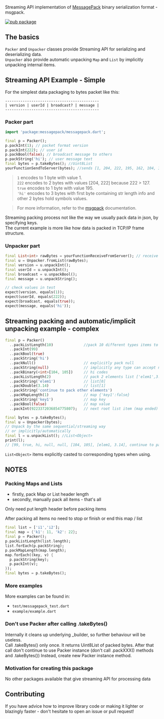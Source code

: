 Streaming API implementation of [MessagePack](https://msgpack.org/) binary serialization format - msgpack.

[![pub package](https://img.shields.io/pub/v/messagepack.svg)](https://pub.dartlang.org/packages/messagepack)

## The basics

`Packer` and `Unpacker` classes provide Streaming API for serializing and deserializing data.  
`Unpacker` also provide automatic unpacking `Map` and `List` by implicitly unpacking internal items.

## Streaming API Example - Simple

For the simplest data packaging to bytes packet like this: 
```
-------------------------------------------   
| version | userId | broadcast? | message |
-------------------------------------------
```

### Packer part

```dart
import 'package:messagepack/messagepack.dart';
```

```dart
final p = Packer();
p.packInt(1); // packet format version
p.packInt(222); // user id
p.packBool(false); // broadcast message to others
p.packString('hi'); // user message text
final bytes = p.takeBytes(); //Uint8List
yourFunctionSendToServer(bytes); //sends [1, 204, 222, 195, 162, 104, 105]
```
> `1` encodes to 1 byte with value 1.  
> `222` encodes to 2 bytes with values [204, 222] because 222 > 127.  
> `true` encodes to 1 byte with value 195.  
> `'hi'` encodes to 3 bytes with first byte containing str length info and other 2 bytes hold symbols values.  

> For more information, refer to the [msgpack](https://msgpack.org/) documentation.  

Streaming packing process not like the way we usually pack data in json, by specifying keys.  
The current example is more like how data is packed in TCP/IP frame structure.

### Unpacker part

```dart
final List<int> rawBytes = yourFunctionReceiveFromServer(); // receive List<int> bytes from server
final u = Unpacker.fromList(rawBytes);
final version = u.unpackInt();
final userId = u.unpackInt();
final broadcast = u.unpackBool();
final message = u.unpackString();

// check values in test
expect(version, equals(1));
expect(userId, equals(222));
expect(broadcast, equals(true));
expect(message, equals('hi'));

```

## Streaming packing and automatic/implicit unpacking example - complex

```dart
final p = Packer()
  ..packListLength(10)              //pack 10 different types items to list
  ..packInt(99)
  ..packBool(true)
  ..packString('hi')
  ..packNull()                      // explicitly pack null
  ..packString(null)                // implicitly any type can accept null 
  ..packBinary(<int>[104, 105])     // hi codes
  ..packListLength(2)               // pack 2 elements list ['elem1',3.14]
  ..packString('elem1')             // list[0]
  ..packDouble(3.14)                // list[1]
  ..packString('continue to pack other elements')
  ..packMapLength(1)                // map {'key1':false}
  ..packString('key1')              // map key
  ..packBool(false)                 // map value 
  ..packInt(9223372036854775807);   // next root list item (map ended)

final bytes = p.takeBytes();
final u = Unpacker(bytes);
// Unpack by the same sequential/streaming way 
// or implicitly/automatically
final l = u.unpackList(); //List<Object>
print(l);
// [99, true, hi, null, null, [104, 105], [elem1, 3.14], continue to pack other elements, {key1: false}, 9223372036854775807]
```

`List<Object>` items explicitly casted to corresponding types when using.

## NOTES

### Packing Maps and Lists
* firstly, pack Map or List header length 
* secondly, manually pack all items - that's all 

Only need put length header before packing items 

After packing all items no need to stop or finish or end this map / list

```dart
final list = ['i1','i2'];
final map = {'k1': 11, 'k2': 22};
final p = Packer();
p.packListLength(list.length);
list.forEach(p.packString);
p.packMapLength(map.length);
map.forEach((key, v) {
  p.packString(key);
  p.packInt(v);
});
final bytes = p.takeBytes();
```

### More examples

More examples can be found in:
* `test/messagepack_test.dart`
* `example/example.dart`

### Don't use Packer after calling .takeBytes()

Internally it cleans up underlying _builder, so further behaviour will be useless.  
Call .takeBytes() only once. It returns Uint8List of packed bytes.
After that call don't continue to use Packer instance (don't call .packXXX() methods and .takeBytes())
Instead, create new Packer instance method.

### Motivation for creating this package

No other packages available that give streaming API for processing data 

## Contributing

If you have advice how to improve library code or making it lighter or blazingly faster - don't hesitate to open an issue or pull request!
